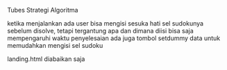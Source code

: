 Tubes Strategi Algoritma

ketika menjalankan ada user bisa mengisi sesuka hati sel sudokunya sebelum disolve, tetapi tergantung apa dan dimana diisi bisa saja mempengaruhi waktu penyelesaian
ada juga tombol setdummy data untuk memudahkan mengisi sel sudoku

landing.html diabaikan saja
